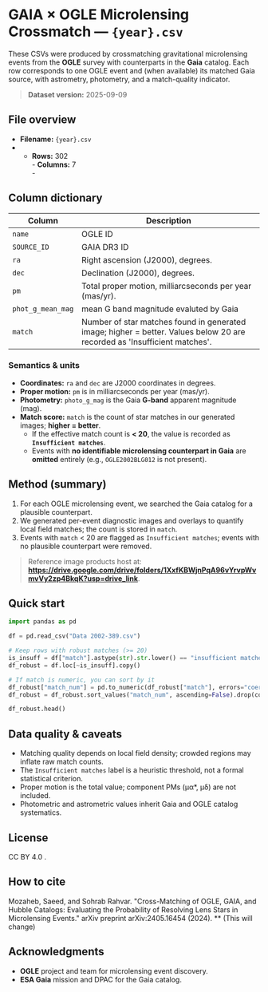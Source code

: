 # GAIA × OGLE Microlensing Crossmatch — `{year}.csv`

These CSVs were produced by crossmatching gravitational microlensing events from the **OGLE** survey with counterparts in the **Gaia** catalog. Each row corresponds to one OGLE event and (when available) its matched Gaia source, with astrometry, photometry, and a match-quality indicator.

> **Dataset version:** 2025-09-09

## File overview
- **Filename:** `{year}.csv`
- - **Rows:** 302<br>- **Columns:** 7<br>- 

## Column dictionary
| Column | Description |
|---|---|
| `name` | OGLE ID |
| `SOURCE_ID` | GAIA DR3 ID |
| `ra` | Right ascension (J2000), degrees. |
| `dec` | Declination (J2000), degrees. |
| `pm` | Total proper motion, milliarcseconds per year (mas/yr). |
| `phot_g_mean_mag` | mean G band magnitude evaluted by Gaia |
| `match` | Number of star matches found in generated image; higher = better. Values below 20 are recorded as 'Insufficient matches'. |

### Semantics & units
- **Coordinates:** `ra` and `dec` are J2000 coordinates in degrees.  
- **Proper motion:** `pm` is in milliarcseconds per year (mas/yr).  
- **Photometry:** `photo_g_mag` is the Gaia **G-band** apparent magnitude (mag).  
- **Match score:** `match` is the count of star matches in our generated images; **higher = better**.  
  - If the effective match count is **< 20**, the value is recorded as **`Insufficient matches`**.
  - Events with **no identifiable microlensing counterpart in Gaia** are **omitted** entirely (e.g., `OGLE2002BLG012` is not present).

## Method (summary)
1. For each OGLE microlensing event, we searched the Gaia catalog for a plausible counterpart.  
2. We generated per-event diagnostic images and overlays to quantify local field matches; the count is stored in `match`.  
3. Events with `match` < 20 are flagged as `Insufficient matches`; events with no plausible counterpart were removed.

> Reference image products host at: **https://drive.google.com/drive/folders/1XxfKBWjnPqA96vYrvpWvmvVy2zp4BkqK?usp=drive_link**.

## Quick start
```python
import pandas as pd

df = pd.read_csv("Data 2002-389.csv")

# Keep rows with robust matches (>= 20)
is_insuff = df["match"].astype(str).str.lower() == "insufficient matches"
df_robust = df.loc[~is_insuff].copy()

# If match is numeric, you can sort by it
df_robust["match_num"] = pd.to_numeric(df_robust["match"], errors="coerce")
df_robust = df_robust.sort_values("match_num", ascending=False).drop(columns=["match_num"])

df_robust.head()
```

## Data quality & caveats
- Matching quality depends on local field density; crowded regions may inflate raw match counts.  
- The `Insufficient matches` label is a heuristic threshold, not a formal statistical criterion.  
- Proper motion is the total value; component PMs (μα*, μδ) are not included.  
- Photometric and astrometric values inherit Gaia and OGLE catalog systematics.

## License
CC BY 4.0 .

## How to cite
Mozaheb, Saeed, and Sohrab Rahvar. "Cross-Matching of OGLE, GAIA, and Hubble Catalogs: Evaluating the Probability of Resolving Lens Stars in Microlensing Events." arXiv preprint arXiv:2405.16454 (2024). ** (This will change)

## Acknowledgments
- **OGLE** project and team for microlensing event discovery.  
- **ESA Gaia** mission and DPAC for the Gaia catalog.
